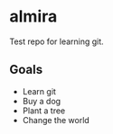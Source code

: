 # almira
Test repo for learning git.

## Goals
* Learn git
* Buy a dog
* Plant a tree
* Change the world

